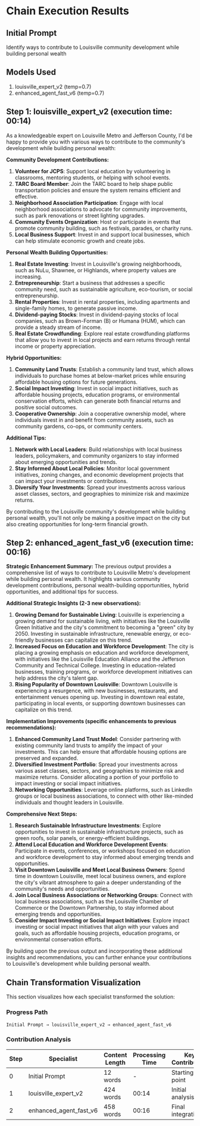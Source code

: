 # Chain Execution Results

## Initial Prompt

Identify ways to contribute to Louisville community development while building personal wealth

## Models Used

1. louisville_expert_v2 (temp=0.7)
2. enhanced_agent_fast_v6 (temp=0.7)

## Step 1: louisville_expert_v2 (execution time: 00:14)

As a knowledgeable expert on Louisville Metro and Jefferson County, I'd be happy to provide you with various ways to contribute to the community's development while building personal wealth:

**Community Development Contributions:**

1. **Volunteer for JCPS**: Support local education by volunteering in classrooms, mentoring students, or helping with school events.
2. **TARC Board Member**: Join the TARC board to help shape public transportation policies and ensure the system remains efficient and effective.
3. **Neighborhood Association Participation**: Engage with local neighborhood associations to advocate for community improvements, such as park renovations or street lighting upgrades.
4. **Community Events Organization**: Host or participate in events that promote community building, such as festivals, parades, or charity runs.
5. **Local Business Support**: Invest in and support local businesses, which can help stimulate economic growth and create jobs.

**Personal Wealth Building Opportunities:**

1. **Real Estate Investing**: Invest in Louisville's growing neighborhoods, such as NuLu, Shawnee, or Highlands, where property values are increasing.
2. **Entrepreneurship**: Start a business that addresses a specific community need, such as sustainable agriculture, eco-tourism, or social entrepreneurship.
3. **Rental Properties**: Invest in rental properties, including apartments and single-family homes, to generate passive income.
4. **Dividend-paying Stocks**: Invest in dividend-paying stocks of local companies, such as Brown-Forman (B) or Humana (HUM), which can provide a steady stream of income.
5. **Real Estate Crowdfunding**: Explore real estate crowdfunding platforms that allow you to invest in local projects and earn returns through rental income or property appreciation.

**Hybrid Opportunities:**

1. **Community Land Trusts**: Establish a community land trust, which allows individuals to purchase homes at below-market prices while ensuring affordable housing options for future generations.
2. **Social Impact Investing**: Invest in social impact initiatives, such as affordable housing projects, education programs, or environmental conservation efforts, which can generate both financial returns and positive social outcomes.
3. **Cooperative Ownership**: Join a cooperative ownership model, where individuals invest in and benefit from community assets, such as community gardens, co-ops, or community centers.

**Additional Tips:**

1. **Network with Local Leaders**: Build relationships with local business leaders, policymakers, and community organizers to stay informed about emerging opportunities and trends.
2. **Stay Informed About Local Policies**: Monitor local government initiatives, zoning changes, and economic development projects that can impact your investments or contributions.
3. **Diversify Your Investments**: Spread your investments across various asset classes, sectors, and geographies to minimize risk and maximize returns.

By contributing to the Louisville community's development while building personal wealth, you'll not only be making a positive impact on the city but also creating opportunities for long-term financial growth.

## Step 2: enhanced_agent_fast_v6 (execution time: 00:16)

**Strategic Enhancement Summary:**
The previous output provides a comprehensive list of ways to contribute to Louisville Metro's development while building personal wealth. It highlights various community development contributions, personal wealth-building opportunities, hybrid opportunities, and additional tips for success.

**Additional Strategic Insights (2-3 new observations):**

1. **Growing Demand for Sustainable Living**: Louisville is experiencing a growing demand for sustainable living, with initiatives like the Louisville Green Initiative and the city's commitment to becoming a "green" city by 2050. Investing in sustainable infrastructure, renewable energy, or eco-friendly businesses can capitalize on this trend.
2. **Increased Focus on Education and Workforce Development**: The city is placing a growing emphasis on education and workforce development, with initiatives like the Louisville Education Alliance and the Jefferson Community and Technical College. Investing in education-related businesses, training programs, or workforce development initiatives can help address the city's talent gap.
3. **Rising Popularity of Downtown Louisville**: Downtown Louisville is experiencing a resurgence, with new businesses, restaurants, and entertainment venues opening up. Investing in downtown real estate, participating in local events, or supporting downtown businesses can capitalize on this trend.

**Implementation Improvements (specific enhancements to previous recommendations):**

1. **Enhanced Community Land Trust Model**: Consider partnering with existing community land trusts to amplify the impact of your investments. This can help ensure that affordable housing options are preserved and expanded.
2. **Diversified Investment Portfolio**: Spread your investments across various asset classes, sectors, and geographies to minimize risk and maximize returns. Consider allocating a portion of your portfolio to impact investing or social impact initiatives.
3. **Networking Opportunities**: Leverage online platforms, such as LinkedIn groups or local business associations, to connect with other like-minded individuals and thought leaders in Louisville.

**Comprehensive Next Steps:**

1. **Research Sustainable Infrastructure Investments**: Explore opportunities to invest in sustainable infrastructure projects, such as green roofs, solar panels, or energy-efficient buildings.
2. **Attend Local Education and Workforce Development Events**: Participate in events, conferences, or workshops focused on education and workforce development to stay informed about emerging trends and opportunities.
3. **Visit Downtown Louisville and Meet Local Business Owners**: Spend time in downtown Louisville, meet local business owners, and explore the city's vibrant atmosphere to gain a deeper understanding of the community's needs and opportunities.
4. **Join Local Business Associations or Networking Groups**: Connect with local business associations, such as the Louisville Chamber of Commerce or the Downtown Partnership, to stay informed about emerging trends and opportunities.
5. **Consider Impact Investing or Social Impact Initiatives**: Explore impact investing or social impact initiatives that align with your values and goals, such as affordable housing projects, education programs, or environmental conservation efforts.

By building upon the previous output and incorporating these additional insights and recommendations, you can further enhance your contributions to Louisville's development while building personal wealth.

## Chain Transformation Visualization

This section visualizes how each specialist transformed the solution:

### Progress Path

```
Initial Prompt → louisville_expert_v2 → enhanced_agent_fast_v6
```

### Contribution Analysis

| Step | Specialist | Content Length | Processing Time | Key Contribution |
|------|------------|----------------|-----------------|------------------|
| 0 | Initial Prompt | 12 words | - | Starting point |
| 1 | louisville_expert_v2 | 424 words | 00:14 | Initial analysis |
| 2 | enhanced_agent_fast_v6 | 458 words | 00:16 | Final integration |
